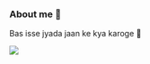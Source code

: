 ### About me 🍻
Bas isse jyada jaan ke kya karoge 🖤

![](https://komarev.com/ghpvc/?username=heromayank2&color=dc143c)
